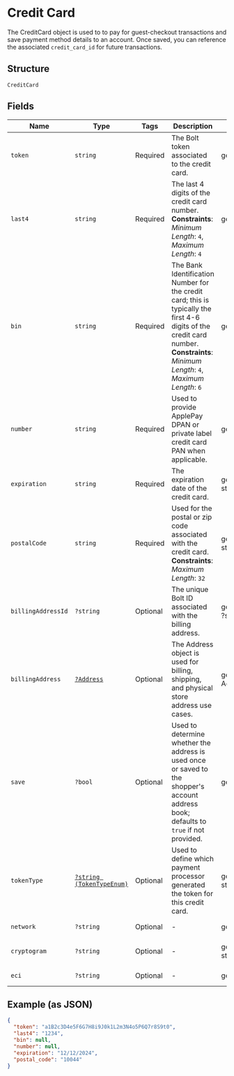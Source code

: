 
# Credit Card

The CreditCard object is used to to pay for guest-checkout transactions and save payment method details to an account. Once saved, you can reference the associated `credit_card_id` for future transactions.

## Structure

`CreditCard`

## Fields

| Name | Type | Tags | Description | Getter | Setter |
|  --- | --- | --- | --- | --- | --- |
| `token` | `string` | Required | The Bolt token associated to the credit card. | getToken(): string | setToken(string token): void |
| `last4` | `string` | Required | The last 4 digits of the credit card number.<br>**Constraints**: *Minimum Length*: `4`, *Maximum Length*: `4` | getLast4(): string | setLast4(string last4): void |
| `bin` | `string` | Required | The Bank Identification Number for the credit card; this is typically the first 4-6 digits of the credit card number.<br>**Constraints**: *Minimum Length*: `4`, *Maximum Length*: `6` | getBin(): string | setBin(string bin): void |
| `number` | `string` | Required | Used to provide ApplePay DPAN or private label credit card PAN when applicable. | getNumber(): string | setNumber(string number): void |
| `expiration` | `string` | Required | The expiration date of the credit card. | getExpiration(): string | setExpiration(string expiration): void |
| `postalCode` | `string` | Required | Used for the postal or zip code associated with the credit card.<br>**Constraints**: *Maximum Length*: `32` | getPostalCode(): string | setPostalCode(string postalCode): void |
| `billingAddressId` | `?string` | Optional | The unique Bolt ID associated with the billing address. | getBillingAddressId(): ?string | setBillingAddressId(?string billingAddressId): void |
| `billingAddress` | [`?Address`](../../doc/models/address.md) | Optional | The Address object is used for billing, shipping, and physical store address use cases. | getBillingAddress(): ?Address | setBillingAddress(?Address billingAddress): void |
| `save` | `?bool` | Optional | Used to determine whether the address is used once or saved to the shopper's account address book; defaults to `true` if not provided. | getSave(): ?bool | setSave(?bool save): void |
| `tokenType` | [`?string (TokenTypeEnum)`](../../doc/models/token-type-enum.md) | Optional | Used to define which payment processor generated the token for this credit card. | getTokenType(): ?string | setTokenType(?string tokenType): void |
| `network` | `?string` | Optional | - | getNetwork(): ?string | setNetwork(?string network): void |
| `cryptogram` | `?string` | Optional | - | getCryptogram(): ?string | setCryptogram(?string cryptogram): void |
| `eci` | `?string` | Optional | - | getEci(): ?string | setEci(?string eci): void |

## Example (as JSON)

```json
{
  "token": "a1B2c3D4e5F6G7H8i9J0k1L2m3N4o5P6Q7r8S9t0",
  "last4": "1234",
  "bin": null,
  "number": null,
  "expiration": "12/12/2024",
  "postal_code": "10044"
}
```

